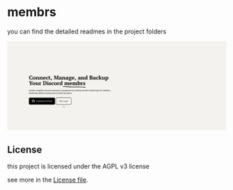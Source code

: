 # membrs


you can find the detailed readmes in the project folders

![](.\preview\firefox_rq162fkio5.gif)

## License

this project is licensed under the AGPL v3 license

see more in the [License file](LICENSE-AGPL-3).
